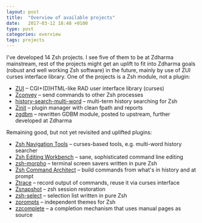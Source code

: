 ```yaml
---
layout: post
title:  "Overview of available projects"
date:   2017-03-12 18:48 +0100
type: post
categories: overview
tags: projects
---
```


I've developed 14 Zsh projects. I see five of them to be at Zdharma
mainstream, rest of the projects might get an uplift to fit into Zdharma goals
(robust and well working Zsh software) in the future, mainly by use of ZUI
curses interface library. <!-- more --> One of the projects is a Zsh module, not a plugin:

* [ZUI](https://github.com/zdharma/zui) –
  CGI+(D)HTML-like RAD user interface library (curses)
* [Zconvey](https://github.com/zdharma/zconvey) –
  send commands to other Zsh processes
* [history-search-multi-word](https://github.com/zdharma/history-search-multi-word) –
  multi-term history searching for Zsh
* [Zinit](https://github.com/zdharma/zinit) –
  plugin manager with clean fpath and reports
* [zgdbm](https://github.com/zdharma/zgdbm) –
  rewritten GDBM module, posted to upstream, further developed at Zdharma

Remaining good, but not yet revisited and uplifted plugins:
* [Zsh Navigation Tools](https://github.com/psprint/zsh-navigation-tools) –
  curses-based tools, e.g. multi-word history searcher
* [Zsh Editing Workbench](https://github.com/psprint/zsh-editing-workbench) –
  sane, sophisticated command line editing
* [zsh-morpho](https://github.com/psprint/zsh-morpho) –
  terminal screen savers written in pure Zsh
* [Zsh Command Architect](https://github.com/psprint/zsh-cmd-architect) –
  build commands from what's in history and at prompt
* [Ztrace](https://github.com/psprint/ztrace) –
  record output of commands, reuse it via curses interface
* [Zsnapshot](https://github.com/psprint/zsnapshot) –
  zsh session restoration
* [zsh-select](https://github.com/psprint/zsh-select) –
  selection list written in pure Zsh
* [zprompts](https://github.com/psprint/zprompts) –
  independent themes for Zsh
* [zzcomplete](https://github.com/psprint/zzcomplete) –
  a completion mechanism that uses manual pages as source
